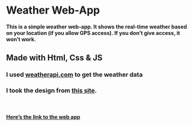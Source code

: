 # Weather Web-App

**This is a simple weather web-app. It shows the real-time weather based on your location (if you allow GPS access). If you don’t give access, it won’t work.**

## Made with Html, Css & JS

### I used **[weatherapi.com](https://www.weatherapi.com/)** to get the weather data

### I took the design from [this site](https://www.behance.net/gallery/221501409/Weather-App).

<br>

#### [Here’s the link to the web app](https://lively-griffin-86efd5.netlify.app/)
